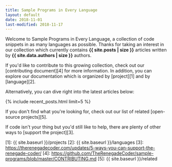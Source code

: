```yaml
---
title: Sample Programs in Every Language
layout: default
date: 2018-11-01
last-modified: 2018-11-17
---
```


Welcome to Sample Programs in Every Language, a collection of code snippets
in as many languages as possible. Thanks for taking an interest in our collection
which currently contains **{{ site.posts | size }}** articles written by
**{{ site.data.authors | size }}** authors.

If you'd like to contribute to this growing collection, check out
our [contributing document][4] for more information. In addition, you can explore
our documentation which is organized by [project][1] and by [language][2].

Alternatively, you can dive right into the latest articles below:

{% include recent_posts.html limit=5 %}

If you don't find what you're looking for, check out our list of related
[open-source projects][5].

If code isn't your thing but you'd still like to help, there are
plenty of other ways to [support the project][3].

[1]: {{ site.baseurl }}/projects
[2]: {{ site.baseurl }}/languages
[3]: https://therenegadecoder.com/updates/5-ways-you-can-support-the-renegade-coder/
[4]: https://github.com/TheRenegadeCoder/sample-programs/blob/master/CONTRIBUTING.md
[5]: {{ site.baseurl }}/related
